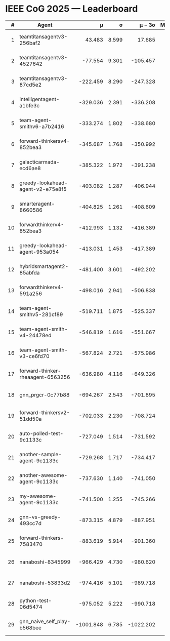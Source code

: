 # IEEE CoG 2025 — Leaderboard

| # | Agent | μ | σ | μ − 3σ | Matches | Updated |
|---:|---|---:|---:|---:|---:|---|
| 1 | teamtitansagentv3-256baf2 | 43.483 | 8.599 | 17.685 | 19916 | 2025-08-24 17:51 |
| 2 | teamtitansagentv3-4527642 | -77.554 | 9.301 | -105.457 | 19590 | 2025-08-24 17:51 |
| 3 | teamtitansagentv3-87cd5e2 | -222.459 | 8.290 | -247.328 | 20666 | 2025-08-24 17:51 |
| 4 | intelligentagent-a1bfe3c | -329.036 | 2.391 | -336.208 | 16511 | 2025-08-24 17:51 |
| 5 | team-agent-smithv6-a7b2416 | -333.274 | 1.802 | -338.680 | 19540 | 2025-08-24 17:51 |
| 6 | forward-thinkersv4-852bea3 | -345.687 | 1.768 | -350.992 | 15710 | 2025-08-24 17:51 |
| 7 | galacticarmada-ecd6ae8 | -385.322 | 1.972 | -391.238 | 18300 | 2025-08-24 17:51 |
| 8 | greedy-lookahead-agent-v2-e75e8f5 | -403.082 | 1.287 | -406.944 | 20070 | 2025-08-24 17:51 |
| 9 | smarteragent-8660586 | -404.825 | 1.261 | -408.609 | 16332 | 2025-08-24 17:51 |
| 10 | forwardthinkerv4-852bea3 | -412.993 | 1.132 | -416.389 | 16214 | 2025-08-24 17:51 |
| 11 | greedy-lookahead-agent-953a054 | -413.031 | 1.453 | -417.389 | 18130 | 2025-08-24 17:51 |
| 12 | hybridsmartagent2-85abfda | -481.400 | 3.601 | -492.202 | 16238 | 2025-08-24 17:51 |
| 13 | forwardthinkerv4-591a256 | -498.016 | 2.941 | -506.838 | 16087 | 2025-08-24 17:51 |
| 14 | team-agent-smithv5-281cf89 | -519.711 | 1.875 | -525.337 | 18880 | 2025-08-24 17:51 |
| 15 | team-agent-smith-v4-24478ed | -546.819 | 1.616 | -551.667 | 19776 | 2025-08-24 17:51 |
| 16 | team-agent-smith-v3-ce6fd70 | -567.824 | 2.721 | -575.986 | 20216 | 2025-08-24 17:51 |
| 17 | forward-thinker-rheaagent-6563256 | -636.980 | 4.116 | -649.326 | 18408 | 2025-08-24 17:51 |
| 18 | gnn_prgcr-0c77b88 | -694.267 | 2.543 | -701.895 | 17160 | 2025-08-24 17:51 |
| 19 | forward-thinkersv2-51dd50a | -702.033 | 2.230 | -708.724 | 18908 | 2025-08-24 17:51 |
| 20 | auto-polled-test-9c1133c | -727.049 | 1.514 | -731.592 | 20060 | 2025-08-24 17:51 |
| 21 | another-sample-agent-9c1133c | -729.268 | 1.717 | -734.417 | 19520 | 2025-08-24 17:51 |
| 22 | another-awesome-agent-9c1133c | -737.630 | 1.140 | -741.050 | 20980 | 2025-08-24 17:51 |
| 23 | my-awesome-agent-9c1133c | -741.500 | 1.255 | -745.266 | 19600 | 2025-08-24 17:51 |
| 24 | gnn-vs-greedy-493cc7d | -873.315 | 4.879 | -887.951 | 15200 | 2025-08-24 17:51 |
| 25 | forward-thinkers-7583470 | -883.619 | 5.914 | -901.360 | 18080 | 2025-08-24 17:51 |
| 26 | nanaboshi-8345999 | -966.429 | 4.730 | -980.620 | 15870 | 2025-08-24 17:51 |
| 27 | nanaboshi-53833d2 | -974.416 | 5.101 | -989.718 | 15200 | 2025-08-24 17:51 |
| 28 | python-test-06d5474 | -975.052 | 5.222 | -990.718 | 15650 | 2025-08-24 17:51 |
| 29 | gnn_naive_self_play-b568bee | -1001.848 | 6.785 | -1022.202 | 15580 | 2025-08-24 17:51 |
